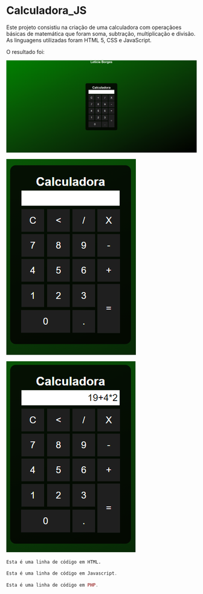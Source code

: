 # Calculadora_JS
Este projeto consistiu na criação de uma calculadora com operaçãoes básicas de matemática que foram soma, subtração, multiplicação e divisão. 
As linguagens utilizadas foram HTML 5, CSS e JavaScript.

O resultado foi:

![Imagem 1 - Layout e Calculadora.](https://github.com/LeticiaSBorges/Calculadora_JS/blob/e4c1d16c2fccd2971b2205e61b209f8b92631832/img/calc1.PNG?raw=true)

![Imagem 2 - Calculadora.](https://github.com/LeticiaSBorges/Calculadora_JS/blob/e4c1d16c2fccd2971b2205e61b209f8b92631832/img/calc2.PNG?raw=true)

![Imagem 3 - Calculadora e operações.](https://github.com/LeticiaSBorges/Calculadora_JS/blob/e4c1d16c2fccd2971b2205e61b209f8b92631832/img/calc3.PNG?raw=true)

~~~html
Esta é uma linha de código em HTML.
~~~

~~~javascript
Esta é uma linha de código em Javascript.
~~~

~~~php
Esta é uma linha de código em PHP.
~~~

